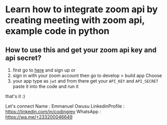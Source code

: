 # Learn how to integrate zoom api by creating meeting with zoom api, example code in python 
## How to use this and get your zoom api key and api secret?

 1. first go to [here](https://marketplace.zoom.us/)  and sign up or
 2. sign in with your zoom account then go to develop > build app Choose
 3. your app type as `jwt` and from there get your `API_KEY` and `API_SECRET` paste it into the code and run it

that's it :)

Let's connect
Name            : Emmanuel Owusu
LinkedinProfile : https://linkedin.com/in/codingrev
WhatsApp        : https://wa.me/+233200046649
